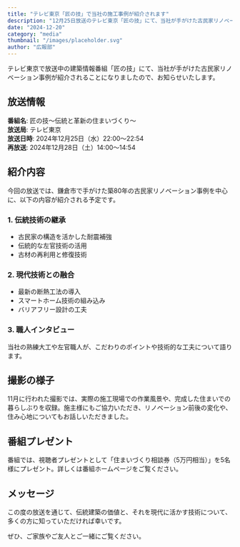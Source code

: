 ```yaml
---
title: "テレビ東京「匠の技」で当社の施工事例が紹介されます"
description: "12月25日放送のテレビ東京「匠の技」にて、当社が手がけた古民家リノベーションが特集されます。"
date: "2024-12-20"
category: "media"
thumbnail: "/images/placeholder.svg"
author: "広報部"
---
```


テレビ東京で放送中の建築情報番組「匠の技」にて、当社が手がけた古民家リノベーション事例が紹介されることになりましたので、お知らせいたします。

## 放送情報

**番組名**: 匠の技～伝統と革新の住まいづくり～  
**放送局**: テレビ東京  
**放送日時**: 2024年12月25日（水）22:00～22:54  
**再放送**: 2024年12月28日（土）14:00～14:54

## 紹介内容

今回の放送では、鎌倉市で手がけた築80年の古民家リノベーション事例を中心に、以下の内容が紹介される予定です。

### 1. 伝統技術の継承

- 古民家の構造を活かした耐震補強
- 伝統的な左官技術の活用
- 古材の再利用と修復技術

### 2. 現代技術との融合

- 最新の断熱工法の導入
- スマートホーム技術の組み込み
- バリアフリー設計の工夫

### 3. 職人インタビュー

当社の熟練大工や左官職人が、こだわりのポイントや技術的な工夫について語ります。

## 撮影の様子

11月に行われた撮影では、実際の施工現場での作業風景や、完成した住まいでの暮らしぶりを収録。施主様にもご協力いただき、リノベーション前後の変化や、住み心地についてもお話しいただきました。

## 番組プレゼント

番組では、視聴者プレゼントとして「住まいづくり相談券（5万円相当）」を5名様にプレゼント。詳しくは番組ホームページをご覧ください。

## メッセージ

この度の放送を通じて、伝統建築の価値と、それを現代に活かす技術について、多くの方に知っていただければ幸いです。

ぜひ、ご家族やご友人とご一緒にご覧ください。